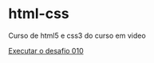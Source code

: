 # html-css
 Curso de html5 e css3 do curso em video


<a href="https://leohsramos.github.io/html-css/desafios/d010/android.html"> Executar o desafio 010 </a>
